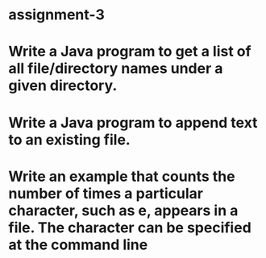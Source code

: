 # assignment-3
# Write a Java program to get a list of all file/directory names under a given directory.
# Write a Java program to append text to an existing file.
# Write an example that counts the number of times a particular character, such as e, appears in a file. The character can be specified at the command line
